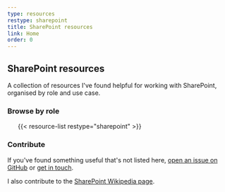 ```yaml
---
type: resources
restype: sharepoint
title: SharePoint resources
link: Home
order: 0
---
```


## SharePoint resources

A collection of resources I've found helpful for working with SharePoint, organised by role and use case.

### Browse by role

<ul>
{{< resource-list restype="sharepoint" >}}
</ul>

### Contribute

If you've found something useful that's not listed here, [open an issue on GitHub](https://github.com/alirobe/alirobe.github.io/issues) or [get in touch](/contact/).

I also contribute to the [SharePoint Wikipedia page](https://en.wikipedia.org/wiki/Microsoft_SharePoint).